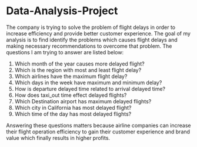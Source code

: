# Data-Analysis-Project
The company is trying to solve the problem of flight delays in order to increase efficiency and provide better customer experience. The goal of my analysis is to find identify the problems which causes flight delays and making necessary recommendations to overcome that problem. The questions I am trying to answer are listed below:  
1. Which month of the year causes more delayed flight?  
2. Which is the region with most and least flight delay?  
3. Which airlines have the maximum flight delay?  
4. Which days in the week have maximum and minimum delay?  
5. How is departure delayed time related to arrival delayed time?  
6. How does taxi_out time effect delayed flights?  
7. Which Destination airport has maximum delayed flights?  
8. Which city in California has most delayed flight?  
9. Which time of the day has most delayed flights?    

Answering these questions matters because airline companies can increase their flight operation efficiency to gain their customer experience and brand value which finally results in higher profits.

